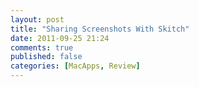 ```yaml
---
layout: post
title: "Sharing Screenshots With Skitch"
date: 2011-09-25 21:24
comments: true
published: false
categories: [MacApps, Review]
---
```



